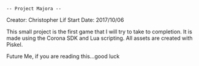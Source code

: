 	-- Project Majora --

Creator: Christopher Lif
Start Date: 2017/10/06

This small project is the first game that I will try to take to completion.
It is made using the Corona SDK and Lua scripting. All assets are created
with Piskel. 

Future Me, if you are reading this...good luck